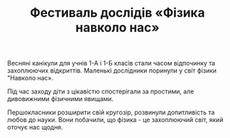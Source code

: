 ﻿---
title: Фестиваль дослідів «Фізика навколо нас»
---

Весняні канікули для учнів 1-А і 1-Б класів стали часом відпочинку та захоплюючих відкриттів. Маленькі дослідники поринули у світ фізики "Навколо нас».

Під час заходу діти з цікавістю спостерігали за простими, але дивовижними фізичними явищами.

Першокласники розширити свій кругозір, розвинули допитливість та любов до науки. Вони побачили, що фізика - це захоплюючий світ, який оточує нас щодня.

<youtube id="KVMtNogtw7M" />
